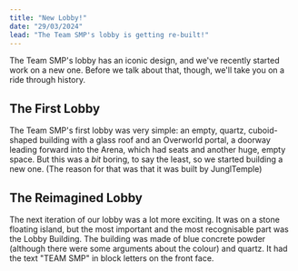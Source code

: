 ```yaml
---
title: "New Lobby!"
date: "29/03/2024"
lead: "The Team SMP's lobby is getting re-built!"
---
```


The Team SMP's lobby has an iconic design, and we've recently started work on a new one. Before we talk about that, though, we'll take you on a ride through history.

## The First Lobby
The Team SMP's first lobby was very simple: an empty, quartz, cuboid-shaped building with a glass roof and an Overworld portal, a doorway leading forward into the Arena, which had seats and another huge, empty space. But this was a _bit_ boring, to say the least, so we started building a new one. (The reason for that was that it was built by JunglTemple)

## The Reimagined Lobby
The next iteration of our lobby was a lot more exciting. It was on a stone floating island, but the most important and the most recognisable part was the Lobby Building. The building was made of blue concrete powder (although there were some arguments about the colour) and quartz. It had the text "TEAM SMP" in block letters on the front face.
